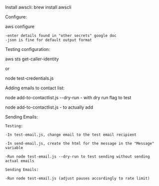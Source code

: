 Install awscli:
brew install awscli

Configure:

aws configure

    -enter details found in "other secrets" google doc
    -json is fine for default output format

Testing configuration:

aws sts get-caller-identity

or

node test-credentials.js

Adding emails to contact list:

node add-to-contactlist.js --dry-run
    - with dry run flag to test

node add-to-contactlist.js
    - to actually add

Sending Emails:

    Testing: 
    
    -In test-email.js, change email to the test email recipient 
            
    -In send-email.js, create the html for the message in the "Message" variable

    -Run node test-email.js --dry-run to test sending without sending actual emails

    Sending Emails:

    -Run node test-email.js (adjust pauses accordingly to rate limit)




